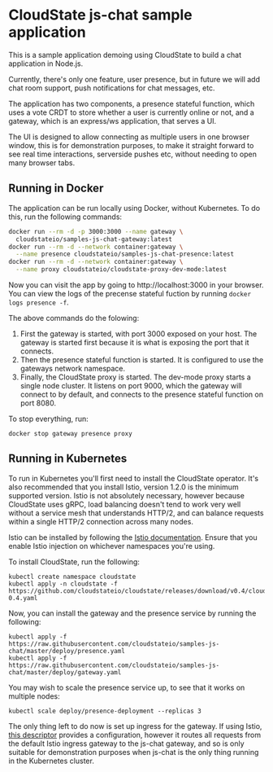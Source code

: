 # CloudState js-chat sample application

This is a sample application demoing using CloudState to build a chat application in Node.js.

Currently, there's only one feature, user presence, but in future we will add chat room support, push notifications for chat messages, etc.

The application has two components, a presence stateful function, which uses a vote CRDT to store whether a user is currently online or not, and a gateway, which is an express/ws application, that serves a UI.

The UI is designed to allow connecting as multiple users in one browser window, this is for demonstration purposes, to make it straight forward to see real time interactions, serverside pushes etc, without needing to open many browser tabs.

## Running in Docker

The application can be run locally using Docker, without Kubernetes. To do this, run the following commands:

```bash
docker run --rm -d -p 3000:3000 --name gateway \
  cloudstateio/samples-js-chat-gateway:latest
docker run --rm -d --network container:gateway \
  --name presence cloudstateio/samples-js-chat-presence:latest
docker run --rm -d --network container:gateway \
  --name proxy cloudstateio/cloudstate-proxy-dev-mode:latest
```

Now you can visit the app by going to http://localhost:3000 in your browser. You can view the logs of the precense stateful fuction by running `docker logs presence -f`.

The above commands do the folowing:

1. First the gateway is started, with port 3000 exposed on your host. The gateway is started first because it is what is exposing the port that it connects.
2. Then the presence stateful function is started. It is configured to use the gateways network namespace.
3. Finally, the CloudState proxy is started. The dev-mode proxy starts a single node cluster. It listens on port 9000, which the gateway will connect to by default, and connects to the presence stateful function on port 8080.

To stop everything, run:

```
docker stop gateway presence proxy
```

## Running in Kubernetes

To run in Kubernetes you'll first need to install the CloudState operator. It's also recommended that you install Istio, version 1.2.0 is the minimum supported version. Istio is not absolutely necessary, however because CloudState uses gRPC, load balancing doesn't tend to work very well without a service mesh that understands HTTP/2, and can balance requests within a single HTTP/2 connection across many nodes.

Istio can be installed by following the [Istio documentation](https://istio.io/docs/setup/kubernetes/). Ensure that you enable Istio injection on whichever namespaces you're using.

To install CloudState, run the following:

```
kubectl create namespace cloudstate
kubectl apply -n cloudstate -f https://github.com/cloudstateio/cloudstate/releases/download/v0.4/cloudstate-0.4.yaml
```

Now, you can install the gateway and the presence service by running the following:

```
kubectl apply -f https://raw.githubusercontent.com/cloudstateio/samples-js-chat/master/deploy/presence.yaml
kubectl apply -f https://raw.githubusercontent.com/cloudstateio/samples-js-chat/master/deploy/gateway.yaml
```

You may wish to scale the presence service up, to see that it works on multiple nodes:

```
kubectl scale deploy/presence-deployment --replicas 3
```

The only thing left to do now is set up ingress for the gateway. If using Istio, [this descriptor](https://raw.githubusercontent.com/cloudstateio/samples-js-chat/master/deploy/gateway-istio.yaml) provides a configuration, however it routes all requests from the default Istio ingress gateway to the js-chat gateway, and so is only suitable for demonstration purposes when js-chat is the only thing running in the Kubernetes cluster.
